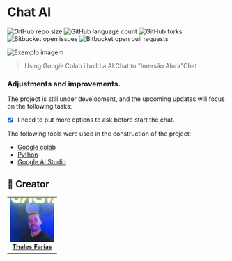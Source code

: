 # Chat AI

![GitHub repo size](https://img.shields.io/github/repo-size/iuricode/README-template?style=for-the-badge)
![GitHub language count](https://img.shields.io/github/languages/count/iuricode/README-template?style=for-the-badge)
![GitHub forks](https://img.shields.io/github/forks/iuricode/README-template?style=for-the-badge)
![Bitbucket open issues](https://img.shields.io/bitbucket/issues/iuricode/README-template?style=for-the-badge)
![Bitbucket open pull requests](https://img.shields.io/bitbucket/pr-raw/iuricode/README-template?style=for-the-badge)

<img src="Captura de Tela 2024-05-11 às 20.21.55.png" alt="Exemplo imagem">

> Using Google Colab i build a AI Chat to "Imersão Alura"Chat

### Adjustments and improvements.

The project is still under development, and the upcoming updates will focus on the following tasks:

- [x] I need to put more options to ask before start the chat.


The following tools were used in the construction of the project:

- [Google colab](<https://colab.google/>)
- [Python](<https://www.python.org/>)
- [Google AI Studio](<https://aistudio.google.com/>)


## 🤝 Creator

<table>
  <tr>
    <td align="center">
      <a href="#" title="Thales Farias">
        <img src="IMG_20230429_211838_511.jpg" width="100" alt="Foto do Thales Farias no GitHub"/><br>
        <sub>
          <b><a href="https://www.linkedin.com/in/thalesfreirefarias/" target="_blank">Thales Farias</b>
        </sub>
      </a>
    </td>
  </tr>
</table>
